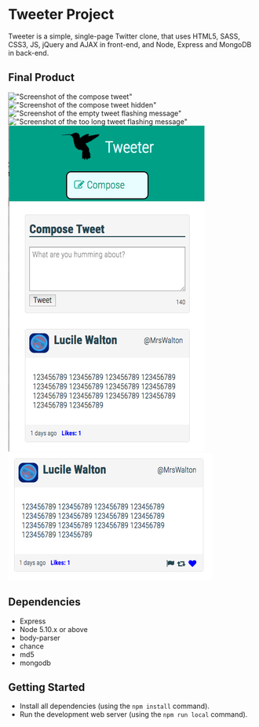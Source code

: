 # Tweeter Project

Tweeter is a simple, single-page Twitter clone, that uses HTML5, SASS, CSS3, JS, jQuery and AJAX in front-end, and Node, Express and MongoDB in back-end.

## Final Product
!["Screenshot of the compose tweet"](https://github.com/tahuana/tweetr/blob/master/docs/compose_tweet.png?raw=true)
!["Screenshot of the compose tweet hidden"](https://github.com/tahuana/tweetr/blob/master/docs/compose_tweet_hidden.png?raw=true)
!["Screenshot of the empty tweet flashing message"](https://github.com/tahuana/tweetr/blob/master/docs/tweet_empty_message.png?raw=true)
!["Screenshot of the too long tweet flashing message"](https://github.com/tahuana/tweetr/blob/master/docs/tweet_too_long_message.png?raw=true)
!["Screenshot of the responsive design"](https://github.com/tahuana/tweeter/blob/master/docs/responsive_design.png?raw=true)
!["Screenshot of the tweet liked"](https://github.com/tahuana/tweeter/blob/master/docs/tweet_liked.png?raw=true)

## Dependencies

- Express
- Node 5.10.x or above
- body-parser
- chance
- md5
- mongodb


## Getting Started

- Install all dependencies (using the `npm install` command).
- Run the development web server (using the `npm run local` command).